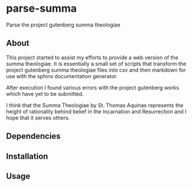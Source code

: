 # parse-summa
Parse the project gutenberg summa theologiae

## About
This project started to assist my efforts to provide a web version of the summa theologiae.
It is essentially a small set of scripts that transform the project gutenberg
summa theologiae files into csv and then markdown for use with the sphinx documentation generator.

After execution I found various errors with the project gutenberg works which have yet to be submitted.

I think that the Summa Theologiae by St. Thomas Aquinas represents the height of rationality behind belief in the Incarnation and Resurrection
and I hope that it serves others.

## Dependencies
## Installation
## Usage
